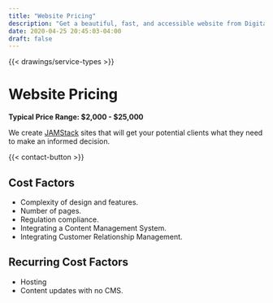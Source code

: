 ```yaml
---
title: "Website Pricing"
description: "Get a beautiful, fast, and accessible website from Digital Masterpiece."
date: 2020-04-25 20:45:03-04:00
draft: false
---
```


{{< drawings/service-types >}}

# Website Pricing

**Typical Price Range: $2,000 - $25,000**

We create [JAMStack](https://jamstack.org/) sites that will get your potential clients what they need to make an informed decision.

{{< contact-button >}}

## Cost Factors

- Complexity of design and features.
- Number of pages.
- Regulation compliance.
- Integrating a Content Management System.
- Integrating Customer Relationship Management.

## Recurring Cost Factors

- Hosting
- Content updates with no CMS.
